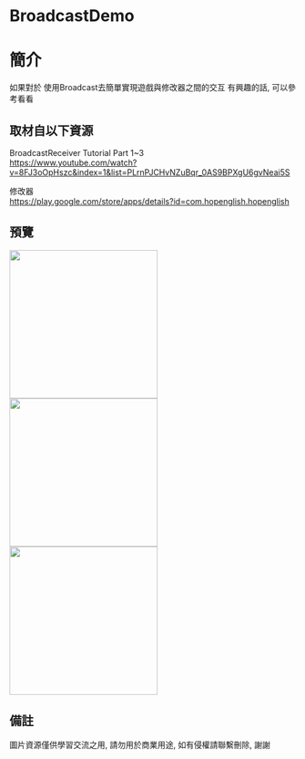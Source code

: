 # BroadcastDemo

簡介
==================================
如果對於 使用Broadcast去簡單實現遊戲與修改器之間的交互 有興趣的話, 可以參考看看                                   

取材自以下資源
--------
BroadcastReceiver Tutorial Part 1~3                               
https://www.youtube.com/watch?v=8FJ3oOpHszc&index=1&list=PLrnPJCHvNZuBqr_0AS9BPXgU6gvNeai5S

修改器                                 
https://play.google.com/store/apps/details?id=com.hopenglish.hopenglish
                          
預覽
--------
<p align="left">
  <img src="https://i.imgur.com/qtdmPk9.png" width="260"/>
  <img src="https://i.imgur.com/CEOPy54.png" width="260"/>
  <img src="https://i.imgur.com/JJGVocj.png" width="260"/>
</p> 

備註
--------
圖片資源僅供學習交流之用, 請勿用於商業用途, 如有侵權請聯繫刪除, 謝謝
